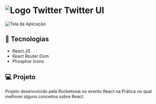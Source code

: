# ![Logo Twitter](https://github.com/GomesKay/Twitter-UI/assets/85319481/7dbe52aa-a2eb-44b7-96b6-7384edaa9c88) Twitter UI
![Tela da Aplicação](https://github.com/GomesKay/Twitter-UI/assets/85319481/4d460d55-9b44-47df-88c9-085cc41b44a7)


## 🚀 Tecnologias
* React.JS
* React Router Dom
* Phosphor Icons

## 💻 Projeto
Projeto desenvolvido pela Rocketseat no evento React na Prática no qual melhorei alguns conceitos sobre React.
